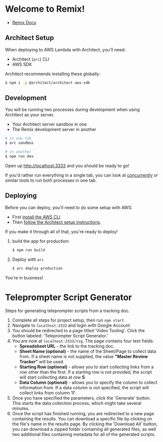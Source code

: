 # Welcome to Remix!

- [Remix Docs](https://remix.run/docs)

## Architect Setup

When deploying to AWS Lambda with Architect, you'll need:

- Architect (`arc`) CLI
- AWS SDK

Architect recommends installing these globally:

```sh
$ npm i -g @architect/architect aws-sdk
```

## Development

You will be running two processes during development when using Architect as your server.

- Your Architect server sandbox in one
- The Remix development server in another

```sh
# in one tab
$ arc sandbox

# in another
$ npm run dev
```

Open up [http://localhost:3333](http://localhost:3333) and you should be ready to go!

If you'd rather run everything in a single tab, you can look at [concurrently](https://npm.im/concurrently) or similar tools to run both processes in one tab.

## Deploying

Before you can deploy, you'll need to do some setup with AWS:

- First [install the AWS CLI](https://docs.aws.amazon.com/cli/latest/userguide/install-cliv2.html)
- Then [follow the Architect setup instructions](https://arc.codes/docs/en/guides/get-started/detailed-aws-setup).

If you make it through all of that, you're ready to deploy!

1. build the app for production:

   ```sh
   $ npm run build
   ```

2. Deploy with `arc`

   ```sh
   $ arc deploy production
   ```

You're in business!

# Teleprompter Script Generator
Steps for generating teleprompter scripts from a tracking doc.
1. Complete all steps for project setup, then run `npm start`
2. Navigate to `localhost:3333` and login with Google Account
3. You should be redirected to a page titled 'Video Tooling'. Click the button labeled: 'Teleprompter Script Generator.'
4. You are now at `localhost:3333/tsg`. The page contains four text fields:
	- **Spreadsheet URL** - the link to the tracking doc.
	- **Sheet Name (optional)** - the name of the Sheet/Page to collect data from. If a sheet name is not supplied, the value **"Master Review Tracker"** will be used.
	- **Starting Row (optional)** - allows you to start collecting links from a row other than the first. If a starting row is not provided, the script will start collecting data at row **5**.
	- **Data Column (optional)** - allows you to specify the column to collect information from. If a data column is not specified, the script will collect links from column **'I'**.
5. Once you have specified the parameters, click the 'Generate' button. This starts the data collection process, which might take several minutes.
6. Once the script has finished running, you are redirected to a new page containing the results. You can download a specific file by clicking on the file's name in the results page. By clicking the 'Download All' button, you can download a zipped folder containing all generated files, as well two additional files containing metadata for all of the generated scripts. 
